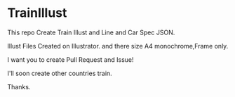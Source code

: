# TrainIllust
This repo Create Train Illust and Line and Car Spec JSON.

Illust Files Created on Illustrator. and there size A4 monochrome,Frame only.

I want you to create Pull Request and Issue!

I'll soon create other countries train.

Thanks.
